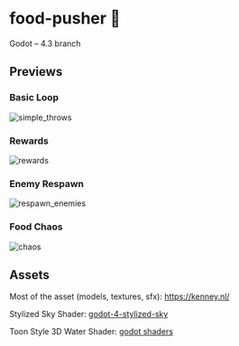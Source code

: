 # food-pusher 🍔
Godot – 4.3 branch
## Previews
### Basic Loop
![simple_throws](https://github.com/user-attachments/assets/016fbb8e-f3f5-4bd2-9b5f-c8ba918a6ade)
### Rewards
![rewards](https://github.com/user-attachments/assets/427fd2f6-b47b-4ea6-8eab-2c5395dd0d62)
### Enemy Respawn
![respawn_enemies](https://github.com/user-attachments/assets/a40fa366-31d6-48f5-8fbf-ac7e0419d253)
### Food Chaos
![chaos](https://github.com/user-attachments/assets/e0e41e9d-7e95-4c55-9c4f-2c5320385f06)
## Assets
Most of the asset (models, textures, sfx): https://kenney.nl/

Stylized Sky Shader: 
[godot-4-stylized-sky](https://github.com/gdquest-demos/godot-4-stylized-sky/blob/main/sky/stylized_sky.gdshader)

Toon Style 3D Water Shader:
[godot shaders](https://godotshaders.com/shader/toon-style-3d-water-shader-no-textures-needed/)
